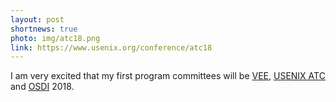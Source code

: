 ```yaml
---
layout: post
shortnews: true
photo: img/atc18.png
link: https://www.usenix.org/conference/atc18
---
```


I am very excited that my first program committees will be
 [VEE](https://conf.researchr.org/home/vee-2018),
 [USENIX ATC](https://www.usenix.org/conference/atc18) and
 [OSDI](https://www.usenix.org/conference/osdi18) 2018.
